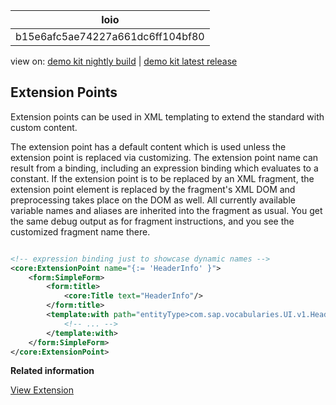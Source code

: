 <!-- loiob15e6afc5ae74227a661dc6ff104bf80 -->

| loio |
| -----|
| b15e6afc5ae74227a661dc6ff104bf80 |

<div id="loio">

view on: [demo kit nightly build](https://openui5nightly.hana.ondemand.com/#/topic/b15e6afc5ae74227a661dc6ff104bf80) | [demo kit latest release](https://openui5.hana.ondemand.com/#/topic/b15e6afc5ae74227a661dc6ff104bf80)</div>

## Extension Points

Extension points can be used in XML templating to extend the standard with custom content.

The extension point has a default content which is used unless the extension point is replaced via customizing. The extension point name can result from a binding, including an expression binding which evaluates to a constant. If the extension point is to be replaced by an XML fragment, the extension point element is replaced by the fragment's XML DOM and preprocessing takes place on the DOM as well. All currently available variable names and aliases are inherited into the fragment as usual. You get the same debug output as for fragment instructions, and you see the customized fragment name there.

``` xml

<!-- expression binding just to showcase dynamic names -->
<core:ExtensionPoint name="{:= 'HeaderInfo' }">
    <form:SimpleForm>
        <form:title>
            <core:Title text="HeaderInfo"/>
        </form:title>
        <template:with path="entityType>com.sap.vocabularies.UI.v1.HeaderInfo">
            <!-- ... -->
        </template:with>
    </form:SimpleForm>
</core:ExtensionPoint>

```

**Related information**  


[View Extension](View_Extension_403c050.md)

